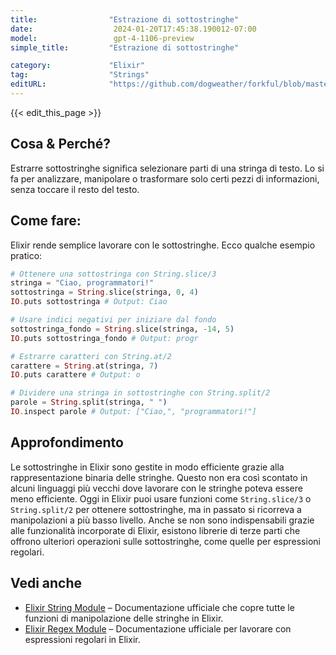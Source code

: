 ```yaml
---
title:                "Estrazione di sottostringhe"
date:                  2024-01-20T17:45:38.190012-07:00
model:                 gpt-4-1106-preview
simple_title:         "Estrazione di sottostringhe"

category:             "Elixir"
tag:                  "Strings"
editURL:              "https://github.com/dogweather/forkful/blob/master/content/it/elixir/extracting-substrings.md"
---
```


{{< edit_this_page >}}

## Cosa & Perché?
Estrarre sottostringhe significa selezionare parti di una stringa di testo. Lo si fa per analizzare, manipolare o trasformare solo certi pezzi di informazioni, senza toccare il resto del testo.

## Come fare:
Elixir rende semplice lavorare con le sottostringhe. Ecco qualche esempio pratico:

```elixir
# Ottenere una sottostringa con String.slice/3
stringa = "Ciao, programmatori!"
sottostringa = String.slice(stringa, 0, 4)
IO.puts sottostringa # Output: Ciao

# Usare indici negativi per iniziare dal fondo
sottostringa_fondo = String.slice(stringa, -14, 5)
IO.puts sottostringa_fondo # Output: progr

# Estrarre caratteri con String.at/2
carattere = String.at(stringa, 7)
IO.puts carattere # Output: o

# Dividere una stringa in sottostringhe con String.split/2
parole = String.split(stringa, " ")
IO.inspect parole # Output: ["Ciao,", "programmatori!"]
```

## Approfondimento
Le sottostringhe in Elixir sono gestite in modo efficiente grazie alla rappresentazione binaria delle stringhe. Questo non era così scontato in alcuni linguaggi più vecchi dove lavorare con le stringhe poteva essere meno efficiente. Oggi in Elixir puoi usare funzioni come `String.slice/3` o `String.split/2` per ottenere sottostringhe, ma in passato si ricorreva a manipolazioni a più basso livello. Anche se non sono indispensabili grazie alle funzionalità incorporate di Elixir, esistono librerie di terze parti che offrono ulteriori operazioni sulle sottostringhe, come quelle per espressioni regolari.

## Vedi anche
- [Elixir String Module](https://hexdocs.pm/elixir/String.html) – Documentazione ufficiale che copre tutte le funzioni di manipolazione delle stringhe in Elixir.
- [Elixir Regex Module](https://hexdocs.pm/elixir/Regex.html) – Documentazione ufficiale per lavorare con espressioni regolari in Elixir.
